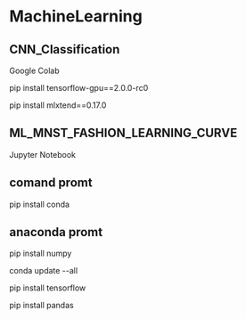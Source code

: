 # MachineLearning
## CNN_Classification

Google Colab

pip install tensorflow-gpu==2.0.0-rc0

pip install mlxtend==0.17.0


## ML_MNST_FASHION_LEARNING_CURVE

Jupyter Notebook

## comand promt 

pip install conda

## anaconda promt 

pip install numpy

conda update --all

pip install tensorflow

pip install pandas

